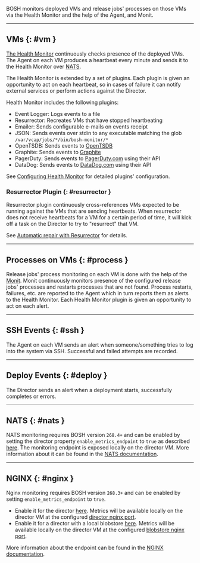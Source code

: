 BOSH monitors deployed VMs and release jobs' processes on those VMs via the Health Monitor and the help of the Agent, and Monit.

---
## VMs {: #vm }

[The Health Monitor](bosh-components.md#health-monitor) continuously checks presence of the deployed VMs. The Agent on each VM produces a heartbeat every minute and sends it to the Health Monitor over [NATS](bosh-components.md#nats).

The Health Monitor is extended by a set of plugins. Each plugin is given an opportunity to act on each heartbeat, so in cases of failure it can notify external services or perform actions against the Director.

Health Monitor includes the following plugins:

- Event Logger: Logs events to a file
- Resurrector: Recreates VMs that have stopped heartbeating
- Emailer: Sends configurable e-mails on events receipt
- JSON: Sends events over stdin to any executable matching the glob `/var/vcap/jobs/*/bin/bosh-monitor/*`
- OpenTSDB: Sends events to [OpenTSDB](http://opentsdb.net/)
- Graphite: Sends events to [Graphite](https://graphite.readthedocs.org/en/latest/)
- PagerDuty: Sends events to [PagerDuty.com](http://pagerduty.com) using their API
- DataDog: Sends events to [DataDog.com](http://datadoghq.com) using their API

See [Configuring Health Monitor](hm-config.md) for detailed plugins' configuration.

### Resurrector Plugin {: #resurrector }

Resurrector plugin continuously cross-references VMs expected to be running against the VMs that are sending heartbeats. When resurrector does not receive heartbeats for a VM for a certain period of time, it will kick off a task on the Director to try to "resurrect" that VM.

See [Automatic repair with Resurrector](resurrector.md) for details.

---
## Processes on VMs {: #process }

Release jobs' process monitoring on each VM is done with the help of the [Monit](http://mmonit.com/monit/). Monit continuously monitors presence of the configured release jobs' processes and restarts processes that are not found. Process restarts, failures, etc. are reported to the Agent which in turn reports them as alerts to the Health Monitor. Each Health Monitor plugin is given an opportunity to act on each alert.

---
## SSH Events {: #ssh }

The Agent on each VM sends an alert when someone/something tries to log into the system via SSH. Successful and failed attempts are recorded.

---
## Deploy Events {: #deploy }

The Director sends an alert when a deployment starts, successfully completes or errors.

---
## NATS {: #nats }

NATS monitoring requires BOSH version `268.4+` and can be enabled by setting the director property `enable_metrics_endpoint` to `true` as described [here](https://bosh.io/jobs/nats?source=github.com/cloudfoundry/bosh#p%3dnats.enable_metrics_endpoint).
The monitoring endpoint is exposed locally on the director VM. More information about it can be found in the [NATS documentation](https://docs.nats.io/running-a-nats-service/nats_admin/monitoring).

---
## NGINX {: #nginx }

Nginx monitoring requires BOSH version `268.3+` and can be enabled by setting `enable_metrics_endpoint` to `true`.

- Enable it for the director [here](https://bosh.io/jobs/director?source=github.com/cloudfoundry/bosh#p%3ddirector.nginx.enable_metrics_endpoint). Metrics will be available locally on the director VM at the configured [director nginx port](https://bosh.cloudfoundry.org/jobs/director?source=github.com/cloudfoundry/bosh#p%3ddirector.port).
- Enable it for a director with a local blobstore [here](https://bosh.io/jobs/blobstore?source=github.com/cloudfoundry/bosh#p%3dblobstore.nginx.enable_metrics_endpoint). Metrics will be available locally on the director VM at the configured [blobstore nginx port](https://bosh.io/jobs/blobstore?source=github.com/cloudfoundry/bosh#p%3dblobstore.port).

More information about the endpoint can be found in the [NGINX documentation](http://nginx.org/en/docs/http/ngx_http_stub_status_module.html).
